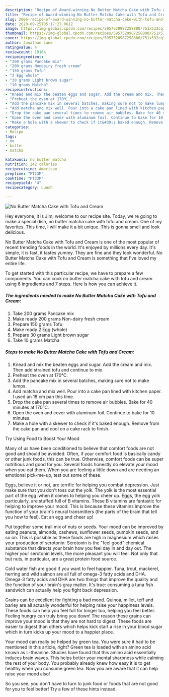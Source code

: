 ```yaml
---
description: "Recipe of Award-winning No Butter Matcha Cake with Tofu and Cream"
title: "Recipe of Award-winning No Butter Matcha Cake with Tofu and Cream"
slug: 2006-recipe-of-award-winning-no-butter-matcha-cake-with-tofu-and-cream
date: 2020-09-25T05:17:27.061Z
image: https://img-global.cpcdn.com/recipes/5957520987258880/751x532cq70/no-butter-matcha-cake-with-tofu-and-cream-recipe-main-photo.jpg
thumbnail: https://img-global.cpcdn.com/recipes/5957520987258880/751x532cq70/no-butter-matcha-cake-with-tofu-and-cream-recipe-main-photo.jpg
cover: https://img-global.cpcdn.com/recipes/5957520987258880/751x532cq70/no-butter-matcha-cake-with-tofu-and-cream-recipe-main-photo.jpg
author: Jonathan Lane
ratingvalue: 4
reviewcount: 19164
recipeingredient:
- "200 grams Pancake mix"
- "200 grams Nondairy fresh cream"
- "150 grams Tofu"
- "2 Egg whole"
- "30 grams Light brown sugar"
- "10 grams Matcha"
recipeinstructions:
- "Knead and mix the beaten eggs and sugar. Add the cream and mix. Then add strained tofu and continue to mix."
- "Preheat the oven at 170℃."
- "Add the pancake mix in several batches, making sure not to make lumps."
- "Add matcha and mix well. Pour into a cake pan lined with kitchen paper. I used an 18 cm pan this time."
- "Drop the cake pan several times to remove air bubbles. Bake for 40 minutes at 170℃."
- "Open the oven and cover with aluminum foil. Continue to bake for 10 minutes."
- "Make a hole with a skewer to check if it&#39;s baked enough. Remove from the cake pan and cool on a cake rack to finish."
categories:
- Recipe
tags:
- no
- butter
- matcha

katakunci: no butter matcha 
nutrition: 242 calories
recipecuisine: American
preptime: "PT23M"
cooktime: "PT33M"
recipeyield: "4"
recipecategory: Lunch

---
```



![No Butter Matcha Cake with Tofu and Cream](https://img-global.cpcdn.com/recipes/5957520987258880/751x532cq70/no-butter-matcha-cake-with-tofu-and-cream-recipe-main-photo.jpg)

Hey everyone, it is Jim, welcome to our recipe site. Today, we're going to make a special dish, no butter matcha cake with tofu and cream. One of my favorites. This time, I will make it a bit unique. This is gonna smell and look delicious.



No Butter Matcha Cake with Tofu and Cream is one of the most popular of recent trending foods in the world. It's enjoyed by millions every day. It's simple, it is fast, it tastes yummy. They are fine and they look wonderful. No Butter Matcha Cake with Tofu and Cream is something that I've loved my entire life.


To get started with this particular recipe, we have to prepare a few components. You can cook no butter matcha cake with tofu and cream using 6 ingredients and 7 steps. Here is how you can achieve it.

<!--inarticleads1-->

##### The ingredients needed to make No Butter Matcha Cake with Tofu and Cream:

1. Take 200 grams Pancake mix
1. Make ready 200 grams Non-dairy fresh cream
1. Prepare 150 grams Tofu
1. Make ready 2 Egg (whole)
1. Prepare 30 grams Light brown sugar
1. Take 10 grams Matcha




<!--inarticleads2-->

##### Steps to make No Butter Matcha Cake with Tofu and Cream:

1. Knead and mix the beaten eggs and sugar. Add the cream and mix. Then add strained tofu and continue to mix.
1. Preheat the oven at 170℃.
1. Add the pancake mix in several batches, making sure not to make lumps.
1. Add matcha and mix well. Pour into a cake pan lined with kitchen paper. I used an 18 cm pan this time.
1. Drop the cake pan several times to remove air bubbles. Bake for 40 minutes at 170℃.
1. Open the oven and cover with aluminum foil. Continue to bake for 10 minutes.
1. Make a hole with a skewer to check if it&#39;s baked enough. Remove from the cake pan and cool on a cake rack to finish.




Try Using Food to Boost Your Mood


Many of us have been conditioned to believe that comfort foods are not good and should be avoided. Often, if your comfort food is basically candy or other junk foods, this can be true. Otherwise, comfort foods can be super nutritious and good for you. Several foods honestly do elevate your mood when you eat them. When you are feeling a little down and are needing an emotional pick-me-up, test out some of these.

Eggs, believe it or not, are terrific for helping you combat depression. Just make sure that you don't toss out the yolk. The yolk is the most essential part of the egg iwhen it comes to helping you cheer up. Eggs, the egg yolk particularly, are stuffed full of B vitamins. These B vitamins are fantastic for helping to improve your mood. This is because these vitamins improve the function of your brain's neural transmitters (the parts of the brain that tell you how to feel). Eat an egg and cheer up!

Put together some trail mix of nuts or seeds. Your mood can be improved by eating peanuts, almonds, cashews, sunflower seeds, pumpkin seeds, and so on. This is possible as these foods are high in magnesium which raises your production of serotonin. Serotonin is the "feel good" chemical substance that directs your brain how you feel day in and day out. The higher your serotonin levels, the more pleasant you will feel. Not only that but nuts, in particular, are a great protein food source.

Cold water fish are good if you want to feel happier. Tuna, trout, mackerel, herring and wild salmon are all full of omega-3 fatty acids and DHA. Omega-3 fatty acids and DHA are two things that improve the quality and the function of your brain's gray matter. It's true: consuming a tuna fish sandwich can actually help you fight back depression. 

Grains can be excellent for fighting a bad mood. Quinoa, millet, teff and barley are all actually wonderful for helping raise your happiness levels. These foods can help you feel full for longer too, helping you feel better. Feeling hungry can truly bring you down! The reason these grains can improve your mood is that they are not hard to digest. These foods are easier to digest than others which helps kick start a rise in your blood sugar which in turn kicks up your mood to a happier place.

Your mood can really be helped by green tea. You were sure it had to be mentioned in this article, right? Green tea is loaded with an amino acid known as L-theanine. Studies have found that this amino acid essentially induces brain waves. This helps better your mental sharpness while calming the rest of your body. You probably already knew how easy it is to get healthy when you consume green tea. Now you are aware that it can help raise your mood also!

So you see, you don't have to turn to junk food or foods that are not good for you to feel better! Try  a few  of  these  hints  instead.

